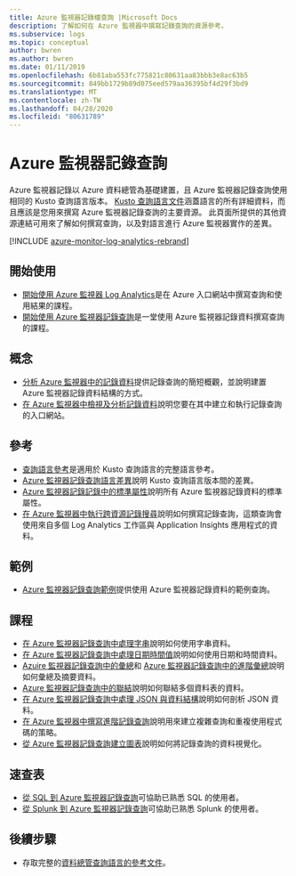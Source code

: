 ```yaml
---
title: Azure 監視器記錄檔查詢 |Microsoft Docs
description: 了解如何在 Azure 監視器中撰寫記錄查詢的資源參考。
ms.subservice: logs
ms.topic: conceptual
author: bwren
ms.author: bwren
ms.date: 01/11/2019
ms.openlocfilehash: 6b81aba553fc775821c80631aa83bbb3e8ac63b5
ms.sourcegitcommit: 849bb1729b89d075eed579aa36395bf4d29f3bd9
ms.translationtype: MT
ms.contentlocale: zh-TW
ms.lasthandoff: 04/28/2020
ms.locfileid: "80631789"
---
```

# <a name="azure-monitor-log-queries"></a>Azure 監視器記錄查詢

Azure 監視器記錄以 Azure 資料總管為基礎建置，且 Azure 監視器記錄查詢使用相同的 Kusto 查詢語言版本。 [Kusto 查詢語言文件](/azure/kusto/query)涵蓋語言的所有詳細資料，而且應該是您用來撰寫 Azure 監視器記錄查詢的主要資源。 此頁面所提供的其他資源連結可用來了解如何撰寫查詢，以及對語言進行 Azure 監視器實作的差異。

[!INCLUDE [azure-monitor-log-analytics-rebrand](../../../includes/azure-monitor-log-analytics-rebrand.md)]

## <a name="getting-started"></a>開始使用

- [開始使用 Azure 監視器 Log Analytics](get-started-portal.md)是在 Azure 入口網站中撰寫查詢和使用結果的課程。
- [開始使用 Azure 監視器記錄查詢](get-started-queries.md)是一堂使用 Azure 監視器記錄資料撰寫查詢的課程。

## <a name="concepts"></a>概念

- [分析 Azure 監視器中的記錄資料](../../azure-monitor/log-query/log-query-overview.md)提供記錄查詢的簡短概觀，並說明建置 Azure 監視器記錄資料結構的方式。
- [在 Azure 監視器中檢視及分析記錄資料](../../azure-monitor/log-query/portals.md)說明您要在其中建立和執行記錄查詢的入口網站。

## <a name="reference"></a>參考

- [查詢語言參考](/azure/kusto/query)是適用於 Kusto 查詢語言的完整語言參考。
- [Azure 監視器記錄查詢語言差異](data-explorer-difference.md)說明 Kusto 查詢語言版本間的差異。
- [Azure 監視器記錄記錄中的標準屬性](../../azure-monitor/platform/log-standard-properties.md)說明所有 Azure 監視器記錄資料的標準屬性。
- [在 Azure 監視器中執行跨資源記錄搜尋](../../azure-monitor/log-query/cross-workspace-query.md)說明如何撰寫記錄查詢，這類查詢會使用來自多個 Log Analytics 工作區與 Application Insights 應用程式的資料。

## <a name="examples"></a>範例

- [Azure 監視器記錄查詢範例](examples.md)提供使用 Azure 監視器記錄資料的範例查詢。

## <a name="lessons"></a>課程

- [在 Azure 監視器記錄查詢中處理字串](string-operations.md)說明如何使用字串資料。
- [在 Azure 監視器記錄查詢中處理日期時間值](datetime-operations.md)說明如何使用日期和時間資料。
- [Azuire 監視器記錄查詢中的彙總](aggregations.md)和 [Azure 監視器記錄查詢中的進階彙總](advanced-aggregations.md)說明如何彙總及摘要資料。
- [Azure 監視器記錄查詢中的聯結](joins.md)說明如何聯結多個資料表的資料。
- [在 Azure 監視器記錄查詢中處理 JSON 與資料結構](json-data-structures.md)說明如何剖析 JSON 資料。
- [在 Azure 監視器中撰寫進階記錄查詢](advanced-query-writing.md)說明用來建立複雜查詢和重複使用程式碼的策略。
- [從 Azure 監視器記錄查詢建立圖表](charts.md)說明如何將記錄查詢的資料視覺化。

## <a name="cheatsheets"></a>速查表

- [從 SQL 到 Azure 監視器記錄查詢](sql-cheatsheet.md)可協助已熟悉 SQL 的使用者。
- [從 Splunk 到 Azure 監視器記錄查詢](splunk-cheatsheet.md)可協助已熟悉 Splunk 的使用者。

## <a name="next-steps"></a>後續步驟

- 存取完整的[資料總管查詢語言的參考文件](/azure/kusto/query/)。
